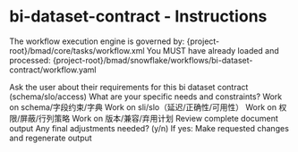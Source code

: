 # bi-dataset-contract - Instructions

<critical>The workflow execution engine is governed by: {project-root}/bmad/core/tasks/workflow.xml</critical>
<critical>You MUST have already loaded and processed: {project-root}/bmad/snowflake/workflows/bi-dataset-contract/workflow.yaml</critical>

<workflow>

<step n="1" goal="Understand Requirements">
<action>Ask the user about their requirements for this bi dataset contract (schema/slo/access)</action>
<ask>What are your specific needs and constraints?</ask>
</step>

<step n="2" goal="Schema/字段约束/字典">
<action>Work on schema/字段约束/字典</action>
<template-output section="schema"/>
</step>

<step n="3" goal="SLI/SLO（延迟/正确性/可用性）">
<action>Work on sli/slo（延迟/正确性/可用性）</action>
<template-output section="slislos"/>
</step>

<step n="4" goal="权限/屏蔽/行列策略">
<action>Work on 权限/屏蔽/行列策略</action>
<template-output section="access"/>
</step>

<step n="5" goal="版本/兼容/弃用计划">
<action>Work on 版本/兼容/弃用计划</action>
<template-output section="change"/>
</step>

<step n="6" goal="Review and Finalize">
<action>Review complete document output</action>
<ask>Any final adjustments needed? (y/n)</ask>
<check>If yes:</check>
  <action>Make requested changes and regenerate output</action>
</step>

</workflow>
